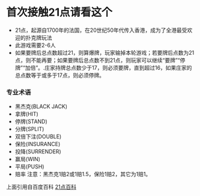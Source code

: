 # 首次接触21点请看这个

- 21点，起源自1700年的法国，在20世纪50年代传入香港，成为了全港最受欢迎的扑克牌玩法
- 此游戏需要2-6人
- 如果要牌后总点数超过21，则算爆牌，玩家输掉本轮游戏；若要牌后点数为21点，则不能再要；如果要牌后总点数不到21点，则玩家可以继续“要牌”“停牌”“加倍”。.庄家持牌总点数少于17，则必须要牌，直到超过16，如果庄家的总点数等于或多于17点，则必须停牌。

### 专业术语
- 黑杰克(BLACK JACK)
- 拿牌(HIT)
- 停牌(STAND)
- 分牌(SPLIT)
- 双倍下注(DOUBLE)
- 保险(INSURANCE)
- 投降(SURRENDER)
- 赢局(WIN)
- 平局(PUSH)
- 赔率
注意：黑杰克1赔2或1赔1.5，保险1赔2，其它为1赔1。

上面引用自百度百科 [21点百科](https://baike.baidu.com/item/21%E7%82%B9/5481683)